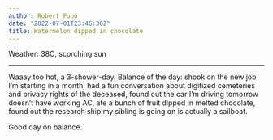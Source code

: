 ```yaml
---
author: Robert Fonó
date: "2022-07-01T23:46:36Z"
title: Watermelon dipped in chocolate
---
```


Weather: 38C, scorching sun

---

Waaay too hot, a 3-shower-day.
Balance of the day: shook on the new job I’m starting in a month, had a fun conversation about digitized cemeteries and privacy rights of the deceased, found out the car I’m driving tomorrow doesn’t have working AC, ate a bunch of fruit dipped in melted chocolate, found out the research ship my sibling is going on is actually a sailboat.

Good day on balance.
